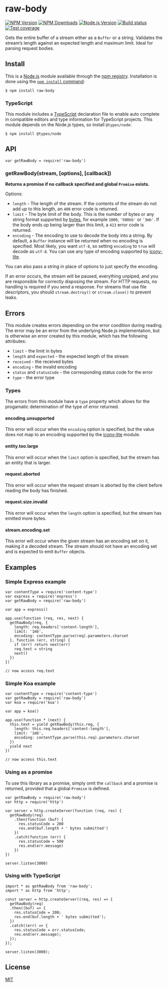 raw-body
========

[![NPM Version](https://img.shields.io/npm/v/raw-body.svg)](https://npmjs.org/package/raw-body) [![NPM Downloads](https://img.shields.io/npm/dm/raw-body.svg)](https://npmjs.org/package/raw-body) [![Node.js Version](https://img.shields.io/node/v/raw-body.svg)](https://nodejs.org/en/download/) [![Build status](https://img.shields.io/travis/stream-utils/raw-body/master.svg)](https://travis-ci.org/stream-utils/raw-body) [![Test coverage](https://img.shields.io/coveralls/stream-utils/raw-body/master.svg)](https://coveralls.io/r/stream-utils/raw-body?branch=master)

Gets the entire buffer of a stream either as a `Buffer` or a string. Validates the stream’s length against an expected length and maximum limit. Ideal for parsing request bodies.

Install
-------

This is a [Node.js](https://nodejs.org/en/) module available through the [npm registry](https://www.npmjs.com/). Installation is done using the [`npm install` command](https://docs.npmjs.com/getting-started/installing-npm-packages-locally):

    $ npm install raw-body

### TypeScript

This module includes a [TypeScript](https://www.typescriptlang.org/) declaration file to enable auto complete in compatible editors and type information for TypeScript projects. This module depends on the Node.js types, so install `@types/node`:

    $ npm install @types/node

API
---

    var getRawBody = require('raw-body')

### getRawBody(stream, \[options\], \[callback\])

**Returns a promise if no callback specified and global `Promise` exists.**

Options:

-   `length` - The length of the stream. If the contents of the stream do not add up to this length, an `400` error code is returned.
-   `limit` - The byte limit of the body. This is the number of bytes or any string format supported by [bytes](https://www.npmjs.com/package/bytes), for example `1000`, `'500kb'` or `'3mb'`. If the body ends up being larger than this limit, a `413` error code is returned.
-   `encoding` - The encoding to use to decode the body into a string. By default, a `Buffer` instance will be returned when no encoding is specified. Most likely, you want `utf-8`, so setting `encoding` to `true` will decode as `utf-8`. You can use any type of encoding supported by [iconv-lite](https://www.npmjs.org/package/iconv-lite#readme).

You can also pass a string in place of options to just specify the encoding.

If an error occurs, the stream will be paused, everything unpiped, and you are responsible for correctly disposing the stream. For HTTP requests, no handling is required if you send a response. For streams that use file descriptors, you should `stream.destroy()` or `stream.close()` to prevent leaks.

Errors
------

This module creates errors depending on the error condition during reading. The error may be an error from the underlying Node.js implementation, but is otherwise an error created by this module, which has the following attributes:

-   `limit` - the limit in bytes
-   `length` and `expected` - the expected length of the stream
-   `received` - the received bytes
-   `encoding` - the invalid encoding
-   `status` and `statusCode` - the corresponding status code for the error
-   `type` - the error type

### Types

The errors from this module have a `type` property which allows for the progamatic determination of the type of error returned.

#### encoding.unsupported

This error will occur when the `encoding` option is specified, but the value does not map to an encoding supported by the [iconv-lite](https://www.npmjs.org/package/iconv-lite#readme) module.

#### entity.too.large

This error will occur when the `limit` option is specified, but the stream has an entity that is larger.

#### request.aborted

This error will occur when the request stream is aborted by the client before reading the body has finished.

#### request.size.invalid

This error will occur when the `length` option is specified, but the stream has emitted more bytes.

#### stream.encoding.set

This error will occur when the given stream has an encoding set on it, making it a decoded stream. The stream should not have an encoding set and is expected to emit `Buffer` objects.

Examples
--------

### Simple Express example

    var contentType = require('content-type')
    var express = require('express')
    var getRawBody = require('raw-body')

    var app = express()

    app.use(function (req, res, next) {
      getRawBody(req, {
        length: req.headers['content-length'],
        limit: '1mb',
        encoding: contentType.parse(req).parameters.charset
      }, function (err, string) {
        if (err) return next(err)
        req.text = string
        next()
      })
    })

    // now access req.text

### Simple Koa example

    var contentType = require('content-type')
    var getRawBody = require('raw-body')
    var koa = require('koa')

    var app = koa()

    app.use(function * (next) {
      this.text = yield getRawBody(this.req, {
        length: this.req.headers['content-length'],
        limit: '1mb',
        encoding: contentType.parse(this.req).parameters.charset
      })
      yield next
    })

    // now access this.text

### Using as a promise

To use this library as a promise, simply omit the `callback` and a promise is returned, provided that a global `Promise` is defined.

    var getRawBody = require('raw-body')
    var http = require('http')

    var server = http.createServer(function (req, res) {
      getRawBody(req)
        .then(function (buf) {
          res.statusCode = 200
          res.end(buf.length + ' bytes submitted')
        })
        .catch(function (err) {
          res.statusCode = 500
          res.end(err.message)
        })
    })

    server.listen(3000)

### Using with TypeScript

    import * as getRawBody from 'raw-body';
    import * as http from 'http';

    const server = http.createServer((req, res) => {
      getRawBody(req)
      .then((buf) => {
        res.statusCode = 200;
        res.end(buf.length + ' bytes submitted');
      })
      .catch((err) => {
        res.statusCode = err.statusCode;
        res.end(err.message);
      });
    });

    server.listen(3000);

License
-------

[MIT](LICENSE)
